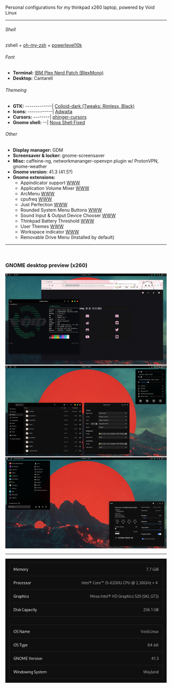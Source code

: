 <br/>
Personal configurations for my thinkpad x260 laptop, powered by Void Linux

** **

###### Shell
zshell + [oh-my-zsh](https://ohmyz.sh/) + [powerlevel10k](https://github.com/romkatv/powerlevel10k)

###### Font
* **Terminal:** [IBM Plex Nerd Patch (BlexMono)](https://www.nerdfonts.com/font-downloads)
* **Desktop:** Cantarell

###### Themeing
* **GTK:** -------------| [Colloid-dark (Tweaks: Rimless, Black)](https://www.pling.com/p/1661959)
* **Icons:** ------------| [Adwaita](https://www.youtube.com/watch?v=dQw4w9WgXcQ)
* **Cursors:** --------| [phinger-cursors](https://www.pling.com/p/1690782)
* **Gnome shell:** --| [Nova Shell Fixed](https://www.pling.com/p/1197147)

###### Other
* **Display manager:** GDM
* **Screensaver & locker:** gnome-screensaver
* **Misc:** caffeine-ng, networkmananger-openvpn plugin w/ ProtonVPN, gnome-weather
* **Gnome version:** 41.3 (41.5?)
* **Gnome extensions:**
  - Appindicator support [WWW](https://extensions.gnome.org/extension/615/appindicator-support/)
  - Application Volume Mixer [WWW](https://extensions.gnome.org/extension/3499/application-volume-mixer/)
  - ArcMenu [WWW](https://extensions.gnome.org/extension/3628/arcmenu/)
  - cpufreq [WWW](https://extensions.gnome.org/extension/1082/cpufreq/)
  - Just Perfection [WWW](https://extensions.gnome.org/extension/3843/just-perfection/)
  - Rounded System Menu Buttons [WWW](https://extensions.gnome.org/extension/4693/rounded-system-menu-buttons/)
  - Sound Input & Output Device Chooser [WWW](https://extensions.gnome.org/extension/906/sound-output-device-chooser/)
  - Thinkpad Battery Threshold [WWW](https://extensions.gnome.org/extension/4798/thinkpad-battery-threshold/)
  - User Themes [WWW](https://extensions.gnome.org/extension/19/user-themes/)
  - Workspace indicator [WWW](https://github.com/tty2/horizontal-workspace-indicator)
  - Removable Drive Menu (Installed by default)

** **

<br/>

### GNOME desktop preview (x260)
![laptoppreviewws1](XGWS1.png)
![laptoppreviewws2](XGWS2.png)
![laptoppreviewws3](XGWS3.png)

** **

![laptopabout](XSI.png)

